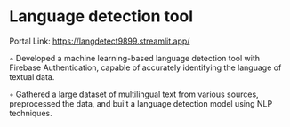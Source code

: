 # Language detection tool 

Portal Link: https://langdetect9899.streamlit.app/

◦ Developed a machine learning-based language detection tool with Firebase Authentication, capable of
accurately identifying the language of textual data.

◦ Gathered a large dataset of multilingual text from various sources, preprocessed the data, and built a
language detection model using NLP techniques.

